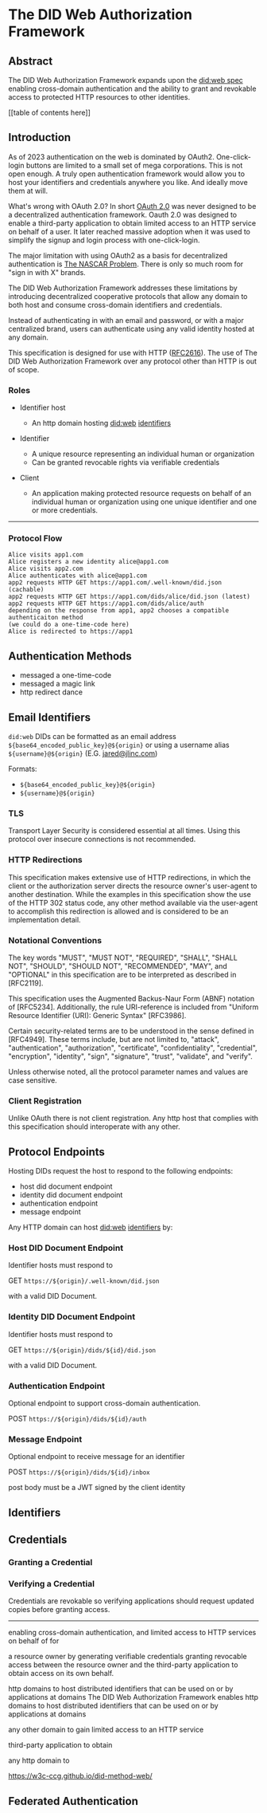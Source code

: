 # The DID Web Authorization Framework

## Abstract

The DID Web Authorization Framework expands upon the [did:web spec][did-web-spec] 
enabling cross-domain authentication and the ability to grant and revokable 
access to protected HTTP resources to other identities.

[[table of contents here]]


## Introduction

As of 2023 authentication on the web is dominated by OAuth2. One-click-login 
buttons are limited to a small set of mega corporations. This is not open 
enough. A truly open authentication framework would allow you to host your 
identifiers and credentials anywhere you like. And ideally move them at will. 

What's wrong with OAuth 2.0? In short [OAuth 2.0][oauth-2-spec] 
was never designed to be a decentralized authentication framework. Oauth 2.0 
was designed to enable a third-party application to obtain limited access to 
an HTTP service on behalf of a user. It later reached massive adoption when 
it was used to simplify the signup and login process with one-click-login.

The major limitation with using OAuth2 as a basis for decentralized 
authentication is [The NASCAR Problem](https://indieweb.org/NASCAR_problem). 
There is only so much room for "sign in with X" brands. 

The DID Web Authorization Framework addresses these limitations by introducing 
decentralized cooperative protocols that allow any domain to both host and 
consume cross-domain identifiers and credentials.

Instead of authenticating in with an email and password, or with a major 
centralized brand, users can authenticate using any valid identity hosted 
at any domain. 

This specification is designed for use with HTTP ([RFC2616][http-spec]). The 
use of The DID Web Authorization Framework over any protocol other than HTTP 
is out of scope.



### Roles

- Identifier host
  - An http domain hosting [did:web][did-web-spec] [identifiers][did-spec]

- Identifier
   - A unique resource representing an individual human or organization
   - Can be granted revocable rights via verifiable credentials

- Client
  - An application making protected resource requests on behalf of an 
    individual human or organization using one unique identifier and one or 
    more credentials.


-----

### Protocol Flow



```
Alice visits app1.com
Alice registers a new identity alice@app1.com
Alice visits app2.com
Alice authenticates with alice@app1.com
app2 requests HTTP GET https://app1.com/.well-known/did.json (cachable)
app2 requests HTTP GET https://app1.com/dids/alice/did.json (latest)
app2 requests HTTP GET https://app1.com/dids/alice/auth
depending on the response from app1, app2 chooses a compatible 
authenticaiton method
(we could do a one-time-code here)
Alice is redirected to https://app1
```

## Authentication Methods

- messaged a one-time-code
- messaged a magic link
- http redirect dance



## Email Identifiers

`did:web` DIDs can be formatted as an email address 
`${base64_encoded_public_key}@${origin}`
or using a username alias `${username}@${origin}` (E.G. jared@jlinc.com) 

Formats: 

- `${base64_encoded_public_key}@${origin}`
- `${username}@${origin}`



### TLS 

Transport Layer Security is considered essential at all times. Using this 
protocol over insecure connections is not recommended.


### HTTP Redirections

This specification makes extensive use of HTTP redirections, in which the 
client or the authorization server directs the resource owner's user-agent 
to another destination.  While the examples in this specification show the 
use of the HTTP 302 status code, any other method available via the 
user-agent to accomplish this redirection is allowed and is considered to be
an implementation detail.



### Notational Conventions

   The key words "MUST", "MUST NOT", "REQUIRED", "SHALL", "SHALL NOT",
   "SHOULD", "SHOULD NOT", "RECOMMENDED", "MAY", and "OPTIONAL" in this
   specification are to be interpreted as described in [RFC2119].

   This specification uses the Augmented Backus-Naur Form (ABNF)
   notation of [RFC5234].  Additionally, the rule URI-reference is
   included from "Uniform Resource Identifier (URI): Generic Syntax"
   [RFC3986].

   Certain security-related terms are to be understood in the sense
   defined in [RFC4949].  These terms include, but are not limited to,
   "attack", "authentication", "authorization", "certificate",
   "confidentiality", "credential", "encryption", "identity", "sign",
   "signature", "trust", "validate", and "verify".

   Unless otherwise noted, all the protocol parameter names and values
   are case sensitive.


### Client Registration

Unlike OAuth there is not client registration. Any http host that complies 
with this specification should interoperate with any other. 



## Protocol Endpoints

Hosting DIDs request the host to respond to the following endpoints:

- host did document endpoint
- identity did document endpoint
- authentication endpoint
- message endpoint

Any HTTP domain can host [did:web][did-web-spec] [identifiers][did-spec] by:


### Host DID Document Endpoint

Identifier hosts must respond to 

GET `https://${origin}/.well-known/did.json` 

with a valid DID Document.

### Identity DID Document Endpoint

Identifier hosts must respond to 

GET `https://${origin}/dids/${id}/did.json` 

with a valid DID Document. 

### Authentication Endpoint

Optional endpoint to support cross-domain authentication.

POST `https://${origin}/dids/${id}/auth`

### Message Endpoint

Optional endpoint to receive message for an identifier

POST `https://${origin}/dids/${id}/inbox`


post body must be a JWT signed by the client identity




## Identifiers

## Credentials

### Granting a Credential

### Verifying a Credential

Credentials are revokable so verifying applications should request updated 
copies before granting access. 



--------

enabling cross-domain authentication, and limited access to HTTP services on
behalf of for

a resource owner by generating verifiable credentials granting revocable access
   between the resource owner and the 
   third-party application to obtain access on its own behalf. 
  


http domains to host distributed identifiers that can be used on or by applications at domains
The DID Web Authorization Framework enables http domains to host distributed identifiers that can be used on or by applications at domains

any other domain to gain limited access to an HTTP service


third-party application to obtain

any http domain to


https://w3c-ccg.github.io/did-method-web/




## Federated Authentication





[http-spec]: https://www.rfc-editor.org/rfc/rfc2616
[did-spec]: https://www.w3.org/TR/did-core/
[did-web-spec]: https://w3c-ccg.github.io/did-method-web/
[oauth-2-spec]: https://www.rfc-editor.org/rfc/rfc6749#section-1.1